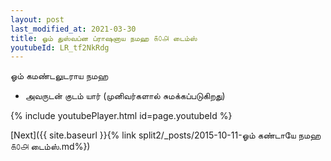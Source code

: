 ```yaml
---
layout: post
last_modified_at: 2021-03-30
title: ஓம் துஸ்வப்ன ப்ராஷனாய நமஹ ௧௦௮ டைம்ஸ்
youtubeId: LR_tf2NkRdg
---
```

 
 
 ஓம் கமண்டலுடராய நமஹ  
 
 -  அவருடன் குடம் யார் (முனிவர்களால் சுமக்கப்படுகிறது) 
 
  
 
  
 
 
 
 
 
 


{% include youtubePlayer.html id=page.youtubeId %}
 
[Next]({{ site.baseurl }}{% link  split2/_posts/2015-10-11-ஓம் கண்டாயே நமஹ ௧௦௮ டைம்ஸ்.md%})
 
